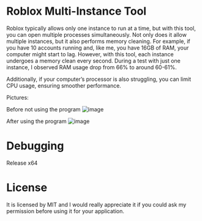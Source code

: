 # Roblox Multi-Instance Tool

Roblox typically allows only one instance to run at a time, but with this tool, you can open multiple processes simultaneously. Not only does it allow multiple instances, but it also performs memory cleaning. For example, if you have 10 accounts running and, like me, you have 16GB of RAM, your computer might start to lag. However, with this tool, each instance undergoes a memory clean every second. During a test with just one instance, I observed RAM usage drop from 66% to around 60-61%.

Additionally, if your computer’s processor is also struggling, you can limit CPU usage, ensuring smoother performance.

Pictures:

Before not using the program
![image](https://github.com/user-attachments/assets/e13a9ef2-b416-4833-8f6a-8432537d6614)

After using the program
![image](https://github.com/user-attachments/assets/dd01caf3-6206-432b-b31c-4258a4cc3ad8)

# Debugging
Release x64

# License
It is licensed by MIT and I would really appreciate it if you could ask my permission before using it for your application.
